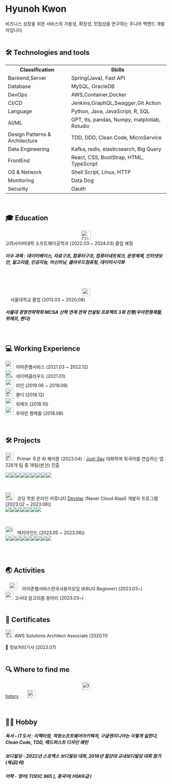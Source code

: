 # Hyunoh Kwon 
비즈니스 성장을 위한 서비스의 가용성, 확장성, 민첩성을 연구하는 주니어 백엔드 개발자입니다 <br><br>



## 🛠  Technologies and tools

<table>
  <th>
    Classification
  </th>
  <th>
    Skills
  </th>
  <tr>
    <td>Backend,Server</td>
    <td>Spring(Java), Fast API </td>
  </tr>
  <tr>
    <td>Database</td>
    <td>MySQL, OracleDB</td>
  </tr>
  <tr>
    <td>DevOps</td>
    <td>AWS,Container,Docker</td>
  </td>
  <tr>
    <td>CI/CD</td>
    <td>Jenkins,GraphQL,Swagger,Git Action</td>
  </tr>
  <tr>
    <td>Language</td>
    <td>Python, Java, JavaScript, R, SQL</td>
  </tr>
  <tr>
    <td>AI/ML</td>
    <td>GPT, tts, pandas, Numpy, matplotlab, Rstudio</td>
  </tr>
   <tr>
    <td>Design Patterns & Architecture </td>
    <td>TDD, DDD, Clean Code, MicroService</td>
   </tr>
   <tr>
   <td>Data Engineering</td>
   <td>Kafka, redis, elasticsearch, Big Query </td>
   </tr>
   <tr>
    <td>FrontEnd</td>
    <td>React, CSS, BootStrap, HTML, TypeScript</td>
   </tr>
   <tr>
    <td>OS & Network</td>
    <td>Shell Script, Linux, HTTP</td>
   </tr>
   <tr>
   <td>Monitoring</td>
   <td>Data Dog</td>
   </tr>
   <tr>
    <td>Security</td>
    <td>Oauth</td>
   </tr>




</table>


<br>

## 🎓  Education

<img src="https://i.ibb.co/6BWMJxB/CUK.png" alt="CUK" border="0" height="30" style="display: block; margin: auto;" > 고려사이버대학 소프트웨어공학과 (2022.03 ~ 2024.03) 졸업 예정 &nbsp;&nbsp; <h5> 이수 과목 : 데이터베이스, 자료구조, 컴퓨터구조, 컴퓨터네트워크, 운영체제, 인터넷보안, 알고리즘, 인공지능, 머신러닝, 클라우드컴퓨팅, 데이터시각화 </h5>
&nbsp;

&nbsp;&nbsp;&nbsp;&nbsp;<img src="https://i.ibb.co/64R40W3/snu.png" alt="snu" border="0" height="25" style="display: block; margin: auto;" > &nbsp;&nbsp;&nbsp; 서울대학교 졸업 (2013.03 ~ 2020.08)
<h5> 서울대 경영전략학회 MCSA 산학 연계 전략 컨설팅 프로젝트 3회 진행(우아한형제들, 위메프, 콴다) </h5>

<br>

## 💻  Working Experience

<img src="https://i.ibb.co/0M0yzp6/awslogo.png" alt="awslogo" border="0" height="25" style="object-fit: cover;vertical-align:center;" > &nbsp;아마존웹서비스 (2021.03 ~ 2022.12)<br>
<img src="https://i.ibb.co/92tyDNZ/NCP.png" alt="NCP" border="0" height="25" style="object-fit: cover;vertical-align:center;"> &nbsp;네이버클라우드 (2021.01)<br>
<img src='https://ifh.cc/g/dFtynS.png' border='0' height="25" style="object-fit: cover;vertical-align:center;"> &nbsp;라인 (2019.06 ~ 2019.09) <br>
<img src="https://i.ibb.co/kG0vR9B/Qanda.jpg" alt="Qanda" border="0" height="25" width="25" style="vertical-align:center;"> &nbsp;콴다 (2018.12)<br>
<img src="https://i.ibb.co/zXGSPR7/wemaf.png" alt="wemaf" border="0" height="25" width="25" style="vertical-align:center;"> &nbsp;위메프 (2018.10)<br>
<img src="https://i.ibb.co/TBYYZdm/woowa-bros.png" alt="woowa-bros" border="0" height="25" width="25" style="vertical-align:center;"> &nbsp;우아한 형제들 (2018.08)<br>

<br>

## 🛠   Projects 

<a href="https://ibb.co/ZB2HxGD"><img src="https://i.ibb.co/ZB2HxGD/Primer.png" alt="Primer" border="0" height="25" style="object-fit: cover;"></a> &nbsp; Primer 주관 AI 해커톤 (2023.04) : <a href="https://www.youtube.com/watch?v=sNOpKLsg_84">Just-Say</a> 대화하며 외국어를 연습하는 앱 <br> 226개 팀 중 16팀(본선) 진출

<img src="https://img.shields.io/badge/Python-FFD43B?style=for-the-badge&logo=python&logoColor=blue"/><img src="https://img.shields.io/badge/React-20232A?style=for-the-badge&logo=react&logoColor=61DAFB"/><img src="https://img.shields.io/badge/javascript-%23F7DF1E.svg?&style=for-the-badge&logo=javascript&logoColor=black" /><img src="https://img.shields.io/badge/fastapi-109989?style=for-the-badge&logo=FASTAPI&logoColor=white"/><img src="https://img.shields.io/badge/Amazon_AWS-FF9900?style=for-the-badge&logo=amazonaws&logoColor=white"/><img src="https://img.shields.io/badge/ChatBot-0066FF.svg?style=for-the-badge&logo=ChatBot&logoColor=white"/><img src="https://img.shields.io/badge/GitHub%20Actions-2088FF.svg?style=for-the-badge&logo=GitHub-Actions&logoColor=white"/><img src="https://img.shields.io/badge/notion-%23000000.svg?&style=for-the-badge&logo=notion&logoColor=white" /><img src="https://img.shields.io/badge/slack-%234A154B.svg?&style=for-the-badge&logo=slack&logoColor=white" />

<br>

<img src="https://i.ibb.co/92tyDNZ/NCP.png" alt="NCP" border="0" height="25" style="object-fit: cover;"> &nbsp; 코딩 학원 온라인 커뮤니티 <a href="https://github.com/kddongkyu/bit701-four-semi">Devster</a> (Naver Cloud AIaaS 개발자 프로그램 (2023.02 ~ 2023.08))<br><img src="https://img.shields.io/badge/spring-%236DB33F.svg?&style=for-the-badge&logo=spring&logoColor=white" /><img src="https://img.shields.io/badge/mysql-%234479A1.svg?&style=for-the-badge&logo=mysql&logoColor=white" /><img src="https://img.shields.io/badge/naver-%2303C75A.svg?&style=for-the-badge&logo=naver&logoColor=white" /><img src="https://img.shields.io/badge/java-%23007396.svg?&style=for-the-badge&logo=java&logoColor=white" /><img src="https://img.shields.io/badge/bootstrap-%237952B3.svg?&style=for-the-badge&logo=bootstrap&logoColor=white" /><img src="https://img.shields.io/badge/python-3670A0?style=for-the-badge&logo=python&logoColor=ffdd54" /><img src="https://img.shields.io/badge/docker-%230db7ed.svg?style=for-the-badge&logo=docker&logoColor=white" />


<br>

<a href="https://imgbb.com/"><img src="https://i.ibb.co/zfbfTKc/image.jpg" alt="image" border="0" height="25"></a> &nbsp; 캐치마인드  (2023.05 ~ 2023.06))<br><img src="https://img.shields.io/badge/spring-%236DB33F.svg?&style=for-the-badge&logo=spring&logoColor=white" /><img src="https://img.shields.io/badge/mysql-%234479A1.svg?&style=for-the-badge&logo=mysql&logoColor=white" /><img src="https://img.shields.io/badge/AWS-%23FF9900.svg?style=for-the-badge&logo=amazon-aws&logoColor=white" /><img src="https://img.shields.io/badge/react-%2361DAFB.svg?&style=for-the-badge&logo=react&logoColor=black" /><img src="https://img.shields.io/badge/java-%23007396.svg?&style=for-the-badge&logo=java&logoColor=white" /><img src="https://img.shields.io/badge/bootstrap-%237952B3.svg?&style=for-the-badge&logo=bootstrap&logoColor=white" /><img src="https://img.shields.io/badge/TypeScript-007ACC?style=for-the-badge&logo=typescript&logoColor=white" /><img src="https://img.shields.io/badge/Apache%20Kafka-000?style=for-the-badge&logo=apachekafka" /><img src="https://img.shields.io/badge/kubernetes-%23326ce5.svg?style=for-the-badge&logo=kubernetes&logoColor=white" />

<br><br>

## 🌏 Activities 
&nbsp;&nbsp; <img src="https://i.ibb.co/0M0yzp6/awslogo.png" alt="awslogo" border="0" height="25" style="object-fit: cover;" >  &nbsp;&nbsp; 아마존웹서비스한국사용자모임 (KRUG Beginner) (2023.03~)<br>
<img src="https://i.ibb.co/6BWMJxB/CUK.png" alt="awslogo" border="0" height="25" style="object-fit: cover;" >  고사대 알고리즘 동아리 (2023.03~)<br>
<br>


## 📖  Certificates
<img src="https://i.ibb.co/tDsYbhM/ASA.jpg" alt="ASA" border="0" height="25" style="object-fit: cover;"> AWS Solutions Architect Associate (2020.11)<br><br>
📝 정보처리기사 (2023.07) 
<br><br>

## 🔍  Where to find me


<a href="https://kwohyuno.tistory.com"><img src="https://i.ibb.co/dPtSQV2/tistory.jpg" alt="tistory" border="0" height="25" style="display: block; margin: auto;"> tistory</a> &nbsp;&nbsp;&nbsp;&nbsp;&nbsp; [<img src="https://img.shields.io/badge/LinkedIn-282C34?logo=linkedin&logoColor=0077B5" alt="LinkedIn logo" title="LinkedIn" height="25" />](https://www.linkedin.com/in/현오-권-395684188/)

<br>

## 🙋‍♂️  Hobby
<h5>독서 - IT도서 : 리팩터링, 적정소프트웨어아키텍처, 구글엔지니어는 이렇게 일한다, Clean Code, TDD, 헤드퍼스트 디자인 패턴  </h5>
<h5>보디빌딩 - 2022년 스포엑스 보디빌딩 대회, 2018년 절강대 교내보디빌딩 대회 참가(체급2위) </h5>
<h5>어학 - 영어( TOEIC 965 ), 중국어( HSK6급 ) </h5>

